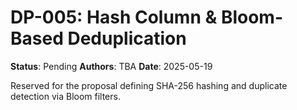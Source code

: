 # DP-005: Hash Column & Bloom-Based Deduplication

**Status**: Pending
**Authors**: TBA
**Date**: 2025-05-19

Reserved for the proposal defining SHA-256 hashing and duplicate detection via Bloom filters.
